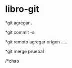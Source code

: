 # libro-git

\*git agregar .

\*git commit -a

\*git remoto agregar origen .....

\*git merge prueba1

/*chao
